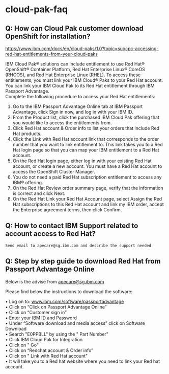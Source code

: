 # cloud-pak-faq  
  
  ## Q: How can Cloud Pak customer download OpenShift for installation? 
  
  https://www.ibm.com/docs/en/cloud-paks/1.0?topic=suocpc-accessing-red-hat-entitlements-from-your-cloud-paks
  
  IBM Cloud Pak® solutions can include entitlement to use Red Hat® OpenShift® Container Platform, Red Hat Enterprise Linux® CoreOS (RHCOS), and Red Hat Enterprise Linux (RHEL). To access these entitlements, you must link your IBM Cloud® Paks to your Red Hat account. You can link your IBM Cloud Pak to its Red Hat entitlement through IBM Passport Advantage.  
  Complete the following procedure to access your Red Hat entitlements:
  1. Go to the IBM Passport Advantage Online tab at IBM Passport Advantage, click Sign in now, and log in with your IBM ID.
  2. From the Product list, click the purchased IBM Cloud Pak offering that you would like to access the entitlements from.
  3. Click Red Hat account & Order info to list your orders that include Red Hat products.
  4. Click the Link with Red Hat account link that corresponds to the order number that you want to link entitlement to. This link takes you to a Red Hat login page so that you can map your IBM entitlement to a Red Hat account.
  5. On the Red Hat login page, either log in with your existing Red Hat account, or create a new account. You must have a Red Hat account to access the OpenShift Cluster Manager.
  6. You do not need a paid Red Hat subscription entitlement to access any IBM® offering.
  7. On the Red Hat Review order summary page, verify that the information is correct and click Next.
  8. On the Red Hat Link your Red Hat Account page, select Assign the Red Hat subscriptions to this Red Hat account and link my IBM order, accept the Enterprise agreement terms, then click Confirm.
  
## Q: How to contact IBM Support related to account access to Red Hat?
    
    Send email to apecare@sg.ibm.com and describe the support needed  
## Q: Step by step guide to download Red Hat from Passport Advantage Online  
  
  Below is the advise from apecare@sg.ibm.com
  
  Please find below the instructions to download the software:  
  
•    Log on to:  www.ibm.com/software/passportadvantage  
•    Click on “Click on Passport Advantage Online”  
•    Click on “Customer sign in”  
•    Enter your IBM ID and Password  
•    Under “Software download and media access” click on Software Download  
•    Search "E0PPBLL" by using the " Part Number"  
•    Click IBM Cloud Pak for Integration  
•    Click on " Go"  
•    Click on “Redchat account & Order info”  
•    Click on " Link with Red Hat account"  
•    It will take you to a Red hat website where you need to link your Red hat account.  
  
